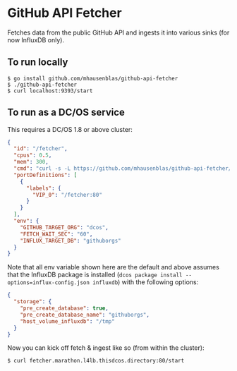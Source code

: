 # GitHub API Fetcher

Fetches data from the public GitHub API and ingests it into various sinks (for now InfluxDB only).

## To run locally

    $ go install github.com/mhausenblas/github-api-fetcher
    $ ./github-api-fetcher
    $ curl localhost:9393/start

## To run as a DC/OS service 

This requires a DC/OS 1.8 or above cluster:

```json
{
  "id": "/fetcher",
  "cpus": 0.5,
  "mem": 300,
  "cmd": "curl -s -L https://github.com/mhausenblas/github-api-fetcher/releases/download/0.1.0/github-api-fetcher -o gaf && chmod u+x gaf && ./gaf",
  "portDefinitions": [
    {
      "labels": {
        "VIP_0": "/fetcher:80"
      }
    }
  ],
  "env": {
    "GITHUB_TARGET_ORG": "dcos",
    "FETCH_WAIT_SEC": "60",
    "INFLUX_TARGET_DB": "githuborgs"
  }
}
```

Note that all env variable shown here are the default and above assumes that the InfluxDB package is installed (`dcos package install --options=influx-config.json influxdb`) with the following options:

```json
{
  "storage": {
    "pre_create_database": true,
    "pre_create_database_name": "githuborgs",
    "host_volume_influxdb": "/tmp"
  }
}
```

Now you can kick off fetch & ingest like so (from within the cluster):

    $ curl fetcher.marathon.l4lb.thisdcos.directory:80/start